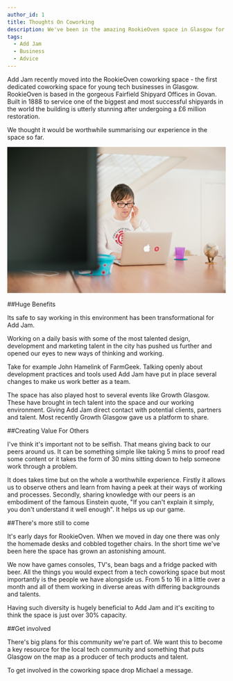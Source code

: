```yaml
---
author_id: 1
title: Thoughts On Coworking
description: We've been in the amazing RookieOven space in Glasgow for a month now. Here's our experience of it so far.
tags:
  - Add Jam
  - Business
  - Advice
---
```

Add Jam recently moved into the RookieOven coworking space - the first dedicated coworking space for young tech businesses in Glasgow. RookieOven is based in the gorgeous Fairfield Shipyard Offices in Govan. Built in 1888 to service one of the biggest and most successful shipyards in the world the building is utterly stunning after undergoing a  £6 million restoration. 

We thought it would be worthwhile summarising our experience in the space so far.

![RookieOven](/images/blog/rookieoven-chris.jpg "Rookieoven")

##Huge Benefits

Its safe to say working in this environment has been transformational for Add Jam.

Working on a daily basis with some of the most talented design, development and marketing talent in the city has pushed us further and opened our eyes to new ways of thinking and working.

Take for example John Hamelink of FarmGeek. Talking openly about development practices and tools used Add Jam have put in place several changes to make us work better as a team.

The space has also played host to several events like Growth Glasgow. These have brought in tech talent into the space and our working environment. Giving Add Jam direct contact with potential clients, partners and talent. Most recently Growth Glasgow gave us a platform to share.

##Creating Value For Others

I've think it's important not to be selfish. That means giving back to our peers around us. It can be something simple like taking 5 mins to proof read  some content or it takes the form of 30 mins sitting down to help someone work through a problem. 

It does takes time but on the whole a worthwhile experience. Firstly it allows us to observe others and learn from having a peek at their ways of working and processes. Secondly, sharing knowledge with our peers is an embodiment of the famous Einstein quote, "If you can't explain it simply, you don't understand it well enough". It helps us up our game.

##There's more still to come

It's early days for RookieOven. When we moved in day one there was only the homemade desks and cobbled together chairs. In the short time we've been here the space has grown an astonishing amount. 

We now have games consoles, TV's, bean bags and a fridge packed with beer. All the things you would expect from a tech coworking space but most importantly is the people we have alongside us. From 5 to 16 in a little over a month and all of them working in diverse areas with differing backgrounds and talents. 

Having such diversity is hugely beneficial to Add Jam and it's exciting to think the space is just over 30% capacity.

##Get involved

There's big plans for this community we're part of. We want this to become a key resource for the local tech community and something that puts Glasgow on the map as a producer of tech products and talent.

To get involved in the coworking space drop Michael a message.
